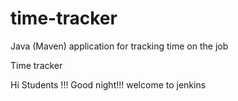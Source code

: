 # time-tracker
Java (Maven) application for tracking time on the job

Time tracker

Hi Students !!! Good night!!! welcome to jenkins
